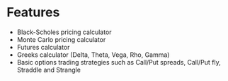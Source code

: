 # Features
- Black-Scholes pricing calculator
- Monte Carlo pricing calculator
- Futures calculator
- Greeks calculator (Delta, Theta, Vega, Rho, Gamma)
- Basic options trading strategies such as Call/Put spreads, Call/Put fly, Straddle and Strangle

  
